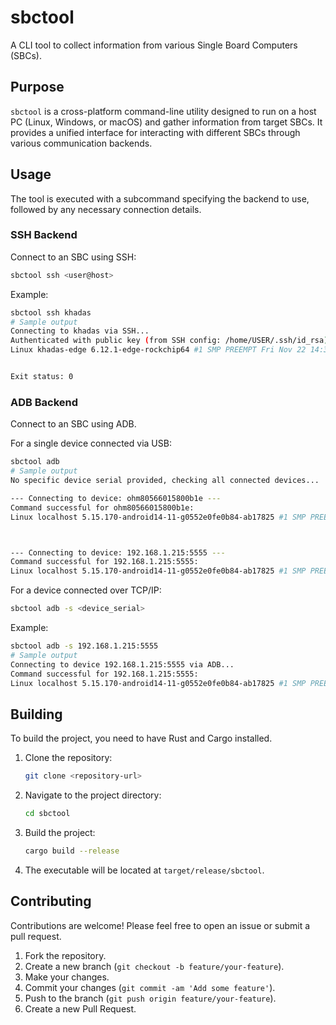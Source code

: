 # sbctool

A CLI tool to collect information from various Single Board Computers (SBCs).

## Purpose

`sbctool` is a cross-platform command-line utility designed to run on a host PC (Linux, Windows, or macOS) and gather information from target SBCs. It provides a unified interface for interacting with different SBCs through various communication backends.

## Usage

The tool is executed with a subcommand specifying the backend to use, followed by any necessary connection details.

### SSH Backend

Connect to an SBC using SSH:

```sh
sbctool ssh <user@host>
```

Example:

```sh
sbctool ssh khadas
# Sample output
Connecting to khadas via SSH...
Authenticated with public key (from SSH config: /home/USER/.ssh/id_rsa)
Linux khadas-edge 6.12.1-edge-rockchip64 #1 SMP PREEMPT Fri Nov 22 14:30:26 UTC 2024 aarch64 aarch64 aarch64 GNU/Linux


Exit status: 0
```

### ADB Backend

Connect to an SBC using ADB.

For a single device connected via USB:

```sh
sbctool adb
# Sample output
No specific device serial provided, checking all connected devices...

--- Connecting to device: ohm80566015800b1e ---
Command successful for ohm80566015800b1e:
Linux localhost 5.15.170-android14-11-g0552e0fe0b84-ab17825 #1 SMP PREEMPT Thu Aug 14 06:55:09 UTC 2025 armv8l Toybox



--- Connecting to device: 192.168.1.215:5555 ---
Command successful for 192.168.1.215:5555:
Linux localhost 5.15.170-android14-11-g0552e0fe0b84-ab17825 #1 SMP PREEMPT Thu Aug 14 06:55:09 UTC 2025 armv8l Toybox
```

For a device connected over TCP/IP:

```sh
sbctool adb -s <device_serial>
```

Example:

```sh
sbctool adb -s 192.168.1.215:5555
# Sample output
Connecting to device 192.168.1.215:5555 via ADB...
Command successful for 192.168.1.215:5555:
Linux localhost 5.15.170-android14-11-g0552e0fe0b84-ab17825 #1 SMP PREEMPT Thu Aug 14 06:55:09 UTC 2025 armv8l Toybox
```

## Building

To build the project, you need to have Rust and Cargo installed.

1.  Clone the repository:
    ```sh
    git clone <repository-url>
    ```
2.  Navigate to the project directory:
    ```sh
    cd sbctool
    ```
3.  Build the project:
    ```sh
    cargo build --release
    ```
4.  The executable will be located at `target/release/sbctool`.

## Contributing

Contributions are welcome! Please feel free to open an issue or submit a pull request.

1.  Fork the repository.
2.  Create a new branch (`git checkout -b feature/your-feature`).
3.  Make your changes.
4.  Commit your changes (`git commit -am 'Add some feature'`).
5.  Push to the branch (`git push origin feature/your-feature`).
6.  Create a new Pull Request.
